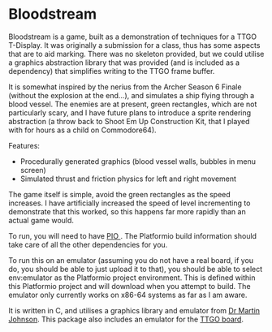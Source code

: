 # Bloodstream

Bloodstream is a game, built as a demonstration of techniques for a TTGO T-Display. It was originally a submission for a class, thus has some aspects that are to aid marking. There was no skeleton provided, but we could utilise a graphics abstraction library that was provided (and is included as a dependency) that simplifies writing to the TTGO frame buffer.

It is somewhat inspired by the nerius from the Archer Season 6 Finale (without the explosion at the end...), and simulates a ship flying through a blood vessel.
The enemies are at present, green rectangles, which are not particularly scary, and I have future plans to introduce a sprite rendering abstraction (a throw back to Shoot Em Up Construction Kit, that I played with for hours as a child on Commodore64).

Features:
- Procedurally generated graphics (blood vessel walls, bubbles in menu screen)
- Simulated thrust and friction physics for left and right movement

The game itself is simple, avoid the green rectangles as the speed increases. I have artificially increased the speed of level incrementing to demonstrate that this worked, so this happens far more rapidly than an actual game would.

To run, you will need to have [PIO ](https://platformio.org/). The Platformio build information should take care of all the other dependencies for you.

To run this on an emulator (assuming you do not have a real board, if you do, you should be able to just upload it to that), you should be able to select env:emulator as the Platformio project environment. This is defined within this Platformio project and will download when you attempt to build. The emulator only currently works on x86-64 systems as far as I am aware.

It is written in C, and utilises a graphics library and emulator from [Dr Martin Johnson](https://github.com/dzo). This package also includes an emulator for the [TTGO board](https://github.com/dzo/ttgo-tdisplay-emulator).


